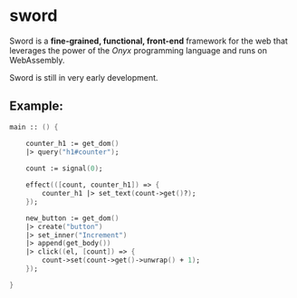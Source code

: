 # sword
Sword is a **fine-grained, functional, front-end** framework for the web that leverages the power of the *Onyx* programming language and runs on WebAssembly.

Sword is still in very early development.

## Example:
```fsharp
main :: () {

    counter_h1 := get_dom()
    |> query("h1#counter");
    
    count := signal(0);

    effect(([count, counter_h1]) => {
        counter_h1 |> set_text(count->get()?);
    });

    new_button := get_dom()
    |> create("button")
    |> set_inner("Increment")
    |> append(get_body())
    |> click((el, [count]) => {
        count->set(count->get()->unwrap() + 1);
    });

}
```